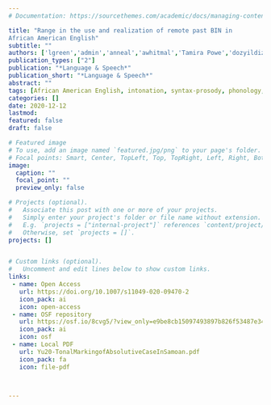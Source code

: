 ```yaml
---
# Documentation: https://sourcethemes.com/academic/docs/managing-content/

title: "Range in the use and realization of remote past BIN in
African American English"
subtitle: ""
authors: ['lgreen','admin','anneal','awhitmal','Tamira Powe','dozyildiz']
publication_types: ["2"]
publication: "*Language & Speech*"
publication_short: "*Language & Speech*"
abstract: ""
tags: [African American English, intonation, syntax-prosody, phonology, phonetics]
categories: []
date: 2020-12-12
lastmod: 
featured: false
draft: false

# Featured image
# To use, add an image named `featured.jpg/png` to your page's folder.
# Focal points: Smart, Center, TopLeft, Top, TopRight, Left, Right, BottomLeft, Bottom, BottomRight.
image:
  caption: ""
  focal_point: ""
  preview_only: false

# Projects (optional).
#   Associate this post with one or more of your projects.
#   Simply enter your project's folder or file name without extension.
#   E.g. `projects = ["internal-project"]` references `content/project/deep-learning/index.md`.
#   Otherwise, set `projects = []`.
projects: []


# Custom links (optional).
#   Uncomment and edit lines below to show custom links.
links:
 - name: Open Access
   url: https://doi.org/10.1007/s11049-020-09470-2
   icon_pack: ai
   icon: open-access
 - name: OSF repository
   url: https://osf.io/8cvg5/?view_only=e9be8cb15097493897b826f53487e345
   icon_pack: ai
   icon: osf
 - name: Local PDF
   url: Yu20-TonalMarkingofAbsolutiveCaseInSamoan.pdf
   icon_pack: fa
   icon: file-pdf



---
```

